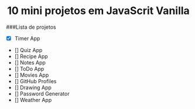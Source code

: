 <h1 align="center" style.color="yellow">10 mini projetos em JavaScrit Vanilla</h1>

###Lista de projetos

- [x] Timer App
- [] Quiz App
- [] Recipe App
- [] Notes App
- [] ToDo App
- [] Movies App
- [] GitHub Profiles
- [] Drawing App
- [] Password Generator
- [] Weather App
